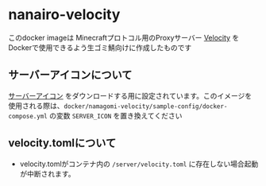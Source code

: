 # nanairo-velocity

このdocker imageは Minecraftプロトコル用のProxyサーバー [Velocity](https://velocitypowered.com/) をDockerで使用できるよう生ゴミ鯖向けに作成したものです

## サーバーアイコンについて

[サーバーアイコン](https://github.com/NamagomiNetwork/icon) をダウンロードする用に設定されています。このイメージを使用される際は、`docker/namagomi-velocity/sample-config/docker-compose.yml` の変数 `SERVER_ICON` を置き換えてください

## velocity.tomlについて

- velocity.tomlがコンテナ内の `/server/velocity.toml` に存在しない場合起動が中断されます。